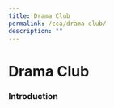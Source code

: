 ```yaml
---
title: Drama Club
permalink: /cca/drama-club/
description: ""
---
```

# Drama Club
### Introduction


